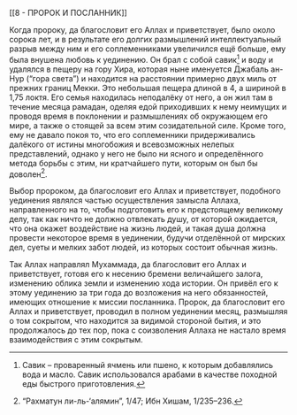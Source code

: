 [[8 - ПРОРОК И ПОСЛАННИК]]

Когда пророку, да благословит его Аллах и приветствует, было около сорока лет, и в результате его долгих размышлений интеллектуальный разрыв между ним и его соплеменниками увеличился ещё больше, ему была внушена любовь к уединению. Он брал с собой савик[^1] и воду и удалялся в пещеру на гору Хира, которая ныне именуется Джабаль ан-Нур (“гора света”) и находится на расстоянии примерно двух миль от прежних границ Мекки. Это небольшая пещера длиной в 4, а шириной в 1,75 локтя. Его семья находилась неподалёку от него, а он жил там в течение месяца рамадан, оделяя едой приходивших к нему неимущих и проводя время в поклонении и размышлениях об окружающем его мире, а также о стоящей за всем этим созидательной силе. Кроме того, ему не давало покоя то, что его соплеменники придерживались далёкого от истины многобожия и всевозможных нелепых представлений, однако у него не было ни ясного и определённого метода борьбы с этим, ни кратчайшего пути, которым он был бы доволен[^2].

Выбор пророком, да благословит его Аллах и приветствует, подобного уединения являлся частью осуществления замысла Аллаха, направленного на то, чтобы подготовить его к предстоящему великому делу, так как ничто не должно отвлекать душу, от которой ожидается, что она окажет воздействие на жизнь людей, и такая душа должна провести некоторое время в уединении, будучи отделённой от мирских дел, суеты и мелких забот людей, из которых состоит обычная жизнь.

Так Аллах направлял Мухаммада, да благословит его Аллах и приветствует, готовя его к несению бремени величайшего залога, изменению облика земли и изменению хода истории. Он привёл его к этому уединению за три года до возложения на него обязанностей, имеющих отношение к миссии посланника. Пророк, да благословит его Аллах и приветствует, проводил в полном уединении месяц, размышляя о том сокрытом, что находится за видимой стороной бытия, и это продолжалось до тех пор, пока с соизволения Аллаха не настало время взаимодействия с этим сокрытым.

[^1]: Савик – проваренный ячмень или пшено, к которым добавлялись вода и масло. Савик использовался арабами в качестве походной еды быстрого приготовления.

[^2]: “Рахматун ли-ль-‘алямин”, 1/47; Ибн Хишам, 1/235–236.

